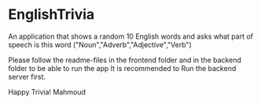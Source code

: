 # EnglishTrivia
An application that shows a random 10 English words and asks what part of speech is this word ("Noun","Adverb","Adjective","Verb")


Please follow the readme-files in the frontend folder and in the backend folder to be able to run the app
It is recommended to Run the backend server first.

Happy Trivia!
Mahmoud
